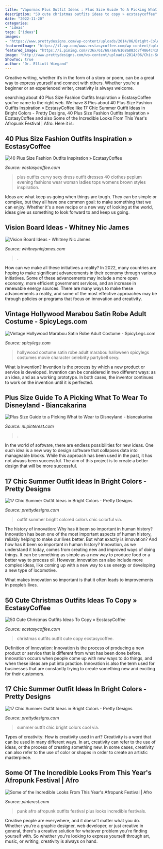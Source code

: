 ```yaml
---
title: "Vapormax Plus Outfit Ideas : Plus Size Guide To A Picking What To Wear To Disneyland"
description: "50 cute christmas outfits ideas to copy » ecstasycoffee"
date: "2022-11-20"
categories:
- "ideas"
tags: ["ideas"]
images:
- "https://www.prettydesigns.com/wp-content/uploads/2014/06/Bright-Colored-Outfit-for-Summer.jpg"
featuredImage: "https://i1.wp.com/www.ecstasycoffee.com/wp-content/uploads/2016/10/Christmas-Outfit-Ideas-16.jpg"
featured_image: "https://i.pinimg.com/736x/61/68/a8/6168a883c7f4864c418d00b26b12ac7b.jpg"
image: "http://www.prettydesigns.com/wp-content/uploads/2014/06/Chic-Summer-Outfit.jpg"
ShowToc: true
author: "Dr. Elliott Wiegand"
---
```



Creative writing, whether it’s in the form of a story or poem, can be a great way to express yourself and connect with others. Whether you’re a beginner or an experienced writer, creativity is always welcome.

	

		
searching about 40 Plus Size Fashion Outfits Inspiration » EcstasyCoffee you've came to the right web. We have 8 Pics about 40 Plus Size Fashion Outfits Inspiration » EcstasyCoffee like 17 Chic Summer Outfit Ideas in Bright Colors - Pretty Designs, 40 Plus Size Fashion Outfits Inspiration » EcstasyCoffee and also Some of the Incredible Looks From This Year&#039;s Afropunk Festival | Afro. Here it is:
		
    
## 40 Plus Size Fashion Outfits Inspiration » EcstasyCoffee

<img loading=lazy src="https://i1.wp.com/www.ecstasycoffee.com/wp-content/uploads/2016/10/Curvy-Women-Fashion-Outfits-47.jpg" onerror="this.onerror=null;this.src='https://tse4.mm.bing.net/th?id=OIP.AgNb-8eJr1lVodHc9F6xiwHaLH&amp;pid=15.1';" alt="40 Plus Size Fashion Outfits Inspiration » EcstasyCoffee">

_Source: ecstasycoffee.com_

>plus outfits curvy sexy dress outfit dresses 40 clothes peplum evening fashions wear woman ladies tops womens brown styles inspiration. 

	

Ideas are what keep us going when things are tough. They can be simple or complex, but they all have one common goal: to make something that we can enjoy. Whether it's a new recipe or a new way of looking at the world, ideas give us something to look forward to and keep us going.

    
## Vision Board Ideas - Whitney Nic James

<img loading=lazy src="http://whitneynicjames.com/wp-content/uploads/2014/12/Vision-Board-Ideas-1024x1024.jpg" onerror="this.onerror=null;this.src='https://tse1.mm.bing.net/th?id=OIP.h3hqdY0OuuhNOT-AGkxTjgHaHa&amp;pid=15.1';" alt="Vision Board Ideas - Whitney Nic James">

_Source: whitneynicjames.com_

>. 

	

How can we make all these initiatives a reality?
In 2022, many countries are hoping to make significant advancements in their economy through various initiatives. Some of these advancements may include a more open economy, more efficient government services, and an increase in renewable energy sources. There are many ways to make these advancements a reality, and some of the most effective approaches may be through policies or programs that focus on innovation and creativity.

    
## Vintage Hollywood Marabou Satin Robe Adult Costume - SpicyLegs.com

<img loading=lazy src="https://www.spicylegs.com/images/Product/Large/BS-802805.jpg" onerror="this.onerror=null;this.src='https://tse1.mm.bing.net/th?id=OIP.20b_HJsrOTwh725JvTF8QwHaKE&amp;pid=15.1';" alt="Vintage Hollywood Marabou Satin Robe Adult Costume - SpicyLegs.com">

_Source: spicylegs.com_

>hollywood costume satin robe adult marabou halloween spicylegs costumes movie character celebrity partybell sexy. 

	

What is invention?
Invention is the process by which a new product or service is developed. Invention can be considered in two different ways: as an idea, and as a working prototype. In both cases, the inventor continues to work on the invention until it is perfected.

    
## Plus Size Guide To A Picking What To Wear To Disneyland - Biancakarina

<img loading=lazy src="https://i.pinimg.com/736x/a5/2e/44/a52e44485b8798df925b252433e7aba4.jpg" onerror="this.onerror=null;this.src='https://tse1.mm.bing.net/th?id=OIP.MQ3sqZcEHy_waKxO7X_8_wHaLH&amp;pid=15.1';" alt="Plus Size Guide to a Picking What to Wear to Disneyland - biancakarina">

_Source: nl.pinterest.com_

>. 

	

In the world of software, there are endless possibilities for new ideas. One such idea is a new way to design software that collapses data into manageable blocks. While this approach has been used in the past, it has not always been successful. The aim of this project is to create a better design that will be more successful.

    
## 17 Chic Summer Outfit Ideas In Bright Colors - Pretty Designs

<img loading=lazy src="https://www.prettydesigns.com/wp-content/uploads/2014/06/Bright-Colored-Outfit-for-Summer.jpg" onerror="this.onerror=null;this.src='https://tse4.mm.bing.net/th?id=OIP.ygbF_YNNL1suyJLkziTnSgHaK3&amp;pid=15.1';" alt="17 Chic Summer Outfit Ideas in Bright Colors - Pretty Designs">

_Source: prettydesigns.com_

>outfit summer bright colored colors chic colorful via. 

	

The history of innovation: Why has it been so important in human history?
Innovation has been one of the most important aspects of human history, reliably helping to make our lives better. But what exactly is innovation? And how has it been so important in human history?
Innovation, as we understand it today, comes from creating new and improved ways of doing things. It can be something as simple as a new way to produce food or a better way to process oil. However, innovation can also include more complex ideas, like coming up with a new way to use energy or developing a new type of locomotive.

What makes innovation so important is that it often leads to improvements in people’s lives.

    
## 50 Cute Christmas Outfits Ideas To Copy » EcstasyCoffee

<img loading=lazy src="https://i1.wp.com/www.ecstasycoffee.com/wp-content/uploads/2016/10/Christmas-Outfit-Ideas-16.jpg" onerror="this.onerror=null;this.src='https://tse1.mm.bing.net/th?id=OIP.5jXwOb6UOdP13VwA2V9WYAHaLG&amp;pid=15.1';" alt="50 Cute Christmas Outfits Ideas To Copy » EcstasyCoffee">

_Source: ecstasycoffee.com_

>christmas outfits outfit cute copy ecstasycoffee. 

	

Definition of Innovation:
Innovation is the process of producing a new product or service that is different from what has been done before. Innovation occurs when people come up with new ways to do things, and when these ideas are put into practice. Innovation is also the term used for businesses that are constantly trying to create something new and exciting for their customers.

    
## 17 Chic Summer Outfit Ideas In Bright Colors - Pretty Designs

<img loading=lazy src="http://www.prettydesigns.com/wp-content/uploads/2014/06/Chic-Summer-Outfit.jpg" onerror="this.onerror=null;this.src='https://tse2.mm.bing.net/th?id=OIP.YPBAn0ImFOHGF9vsnu9yVAHaK3&amp;pid=15.1';" alt="17 Chic Summer Outfit Ideas in Bright Colors - Pretty Designs">

_Source: prettydesigns.com_

>summer outfit chic bright colors cool via. 

	

Types of creativity: How is creativity used in art?
Creativity is a word that can be used in many different ways. In art, creativity can refer to the use of ideas, or the process of creating something new. In some cases, creativity can also refer to the use of color or shapes in order to create an artistic masterpiece.

    
## Some Of The Incredible Looks From This Year&#039;s Afropunk Festival | Afro

<img loading=lazy src="https://i.pinimg.com/736x/61/68/a8/6168a883c7f4864c418d00b26b12ac7b.jpg" onerror="this.onerror=null;this.src='https://tse1.mm.bing.net/th?id=OIP.CBqlvTm1JwF6lM9q6MU2XAHaLH&amp;pid=15.1';" alt="Some of the Incredible Looks From This Year&#039;s Afropunk Festival | Afro">

_Source: pinterest.com_

>punk afro afropunk outfits festival plus looks incredible festivals. 

	

Creative people are everywhere, and it doesn't matter what you do. Whether you're a graphic designer, web developer, or just creative in general, there's a creative solution for whatever problem you're finding yourself with. So whether you're looking to express yourself through art, music, or writing, creativity is always on hand.

